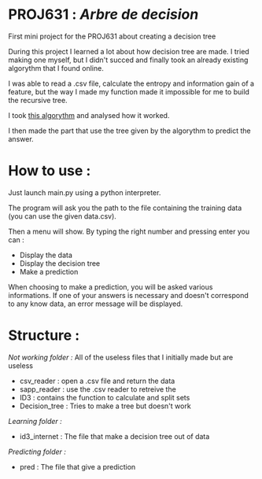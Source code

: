 # PROJ631 : _Arbre de decision_
First mini project for the PROJ631 about creating a decision tree

During this project I learned a lot about how decision tree are made.
I tried making one myself, but I didn't succed and finally took an already existing algorythm that I found online.

I was able to read a .csv file, calculate the entropy and information gain of a feature, but the way I made my function made it impossible for me to build the recursive tree.

I took [this algorythm](https://www.vtupulse.com/machine-learning/decision-tree-id3-algorithm-in-python/) and analysed how it worked.

I then made the part that use the tree given by the algorythm to predict the answer.

# How to use :
Just launch main.py using a python interpreter.

The program will ask you the path to the file containing the training data (you can use the given data.csv).

Then a menu will show. By typing the right number and pressing enter you can :
* Display the data
* Display the decision tree
* Make a prediction

When choosing to make a prediction, you will be asked various informations. If one of your answers is necessary and doesn't correspond to any know data, an error message will be displayed.

# Structure :
_Not working folder :_
All of the useless files that I initially made but are useless

* csv_reader : open a .csv file and return the data
* sapp_reader : use the .csv reader to retreive the 
* ID3 : contains the function to calculate and split sets
* Decision_tree : Tries to make a tree but doesn't work

_Learning folder :_ 
* id3_internet : The file that make a decision tree out of data

_Predicting folder :_ 
* pred : The file that give a prediction
